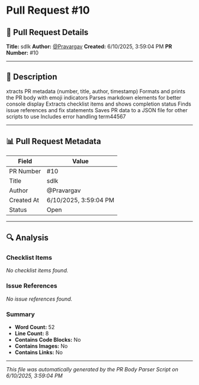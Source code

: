 # Pull Request #10

## 📝 Pull Request Details

**Title:** sdlk
**Author:** [@Pravargav](https://github.com/Pravargav)
**Created:** 6/10/2025, 3:59:04 PM
**PR Number:** #10

---

## 📄 Description

xtracts PR metadata (number, title, author, timestamp)
Formats and prints the PR body with emoji indicators
Parses markdown elements for better console display
Extracts checklist items and shows completion status
Finds issue references and fix statements
Saves PR data to a JSON file for other scripts to use
Includes error handling
term44567

---

## 📊 Pull Request Metadata

| Field | Value |
|-------|-------|
| PR Number | #10 |
| Title | sdlk |
| Author | @Pravargav |
| Created At | 6/10/2025, 3:59:04 PM |
| Status | Open |

---

## 🔍 Analysis

### Checklist Items
_No checklist items found._

### Issue References
_No issue references found._

### Summary

- **Word Count:** 52
- **Line Count:** 8
- **Contains Code Blocks:** No
- **Contains Images:** No
- **Contains Links:** No


---

*This file was automatically generated by the PR Body Parser Script on 6/10/2025, 3:59:04 PM*

